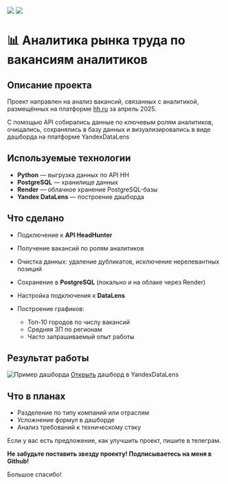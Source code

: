 [![](https://img.shields.io/badge/-telegram-blue?style=for-the-badge&logo=telegram)](https://t.me/elizavetakupzova)
[![](https://img.shields.io/badge/-github-lightgrey?style=for-the-badge&logo=github)](https://github.com/laverati)
# 📊 Аналитика рынка труда по вакансиям аналитиков

## Описание проекта

Проект направлен на анализ вакансий, связанных с аналитикой, размещённых на платформе [hh.ru](https://hh.ru) за апрель 2025. 

С помощью API собирались данные по ключевым ролям аналитиков, очищались, сохранялись в базу данных и визуализировались в виде дашборда на платформе YandexDataLens


## Используемые технологии

- **Python** — выгрузка данных по API HH
- **PostgreSQL** — хранилище данных
- **Render** — облачное хранение PostgreSQL-базы
- **Yandex DataLens** — построение дашборда

## Что сделано

- Подключение к **API HeadHunter**
- Получение вакансий по ролям аналитиков
- Очистка данных: удаление дубликатов, исключение нерелевантных позиций
- Сохранение в **PostgreSQL** (локально и на облаке через Render)
- Настройка подключения к **DataLens**
- Построение графиков:
  
  - Топ-10 городов по числу вакансий
  - Средняя ЗП по регионам
  - Часто запрашиваемый опыт работы

## Результат работы

![Пример дашборда](https://github.com/user-attachments/assets/d869bf9e-c308-43a5-8702-470fab2403c8)
[Открыть](https://datalens.yandex.cloud/o1wojcd4pk9oa) дашборд в YandexDataLens
## Что в планах
- Разделение по типу компаний или отраслям
- Усложнение формул в дашборде
- Анализ требований к техническому стэку

Если у вас есть предложение, как улучшить проект, пишите в телеграм. 

**Не забудьте поставить звезду проекту! Подписываетесь на меня в Github!** 

Большое спасибо!
